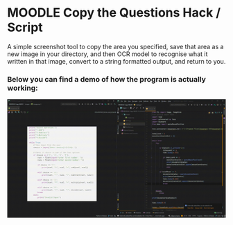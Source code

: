 # MOODLE Copy the Questions Hack / Script
A simple screenshot tool to copy the area you specified, save that area as a new image in your directory, and then OCR model to recognise what it written in that image, convert to a string formatted output, and return to you.

### Below you can find a demo of how the program is actually working:
![Demo](demo.gif)
